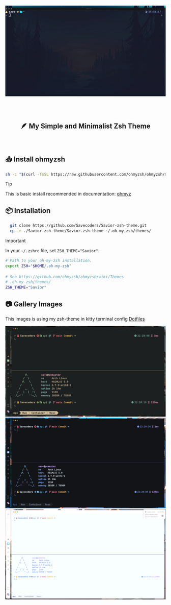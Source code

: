 <p align="center">
  <img
  align="center"
  src="assets/demo.gif"
  alt="Demo Zsh Savior Theme Preview"
  />
</p>
<!-- BADGES -->
<h1>
  <a href="#">
    <img alt="" align="left" src="https://img.shields.io/github/stars/Savecoders/Savior-zsh-theme?color=1D1F22&labelColor=FF9CAC&style=for-the-badge"/>
  </a>
  <a href="#">
    <img alt="" align="right" src="https://badges.pufler.dev/visits/Savecoders/Savior-zsh-theme?style=for-the-badge&color=7ddac5&logoColor=white&labelColor=7ddac5"/>
  </a>
</h1>

<h2 align="center" style="font-weight:mediun; padding:40px;"> 🪶 My Simple and Minimalist Zsh Theme</h2>

## 📥 Install ohmyzsh

```bash
sh -c "$(curl -fsSL https://raw.githubusercontent.com/ohmyzsh/ohmyzsh/master/tools/install.sh)"
```

> [!TIP]
> This is basic install recommended in documentation: [ohmyz](https://ohmyz.sh/#install)

## 📦 Installation

```bash
  git clone https://github.com/Savecoders/Savior-zsh-theme.git
  cp -r ./Savior-zsh-theme/Savior.zsh-theme ~/.oh-my-zsh/themes/
```

> [!IMPORTANT]  
> In your `~/.zshrc` file, set `ZSH_THEME="Savior"`.

```zsh
# Path to your oh-my-zsh installation.
export ZSH="$HOME/.oh-my-zsh"

# See https://github.com/ohmyzsh/ohmyzsh/wiki/Themes
# .oh-my-zsh/themes/
ZSH_THEME="Savior"
```

## 📷 Gallery Images

This images is using my zsh-theme in kitty terminal config [Dotfiles](https://github.com/Savecoders/dotfiles)

![](assets/images/screenshot_gruvbox.png)
![](assets/images/screenshot_dark.png)
![](assets/images/screenshot_light.png)
